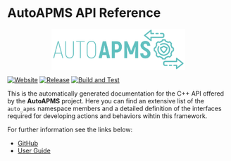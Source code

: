 # AutoAPMS API Reference

<img src="https://github.com/robin-mueller/auto-apms-guide/blob/master/src/public/logo/logo-wo-bg.png?raw=true" style="display:block;float:none;margin-left:auto;margin-right:auto;width:60%">

[![Website](https://img.shields.io/website?url=https%3A%2F%2Frobin-mueller.github.io%2Fauto-apms-guide&label=Website)](https://robin-mueller.github.io/auto-apms-guide/)
[![Release](https://img.shields.io/github/v/release/robin-mueller/auto-apms?label=Release)](https://github.com/robin-mueller/auto-apms/releases)
[![Build and Test](https://github.com/robin-mueller/auto-apms/actions/workflows/build-and-test.yml/badge.svg)](https://github.com/robin-mueller/auto-apms/actions/workflows/build-and-test.yml)

This is the automatically generated documentation for the C++ API offered by the **AutoAPMS** project. Here you can find an extensive list of the `auto_apms` namespace members and a detailed definition of the interfaces required for developing actions and behaviors wihtin this framework.

For further information see the links below:

- [GitHub](https://github.com/robin-mueller/auto-apms)
- [User Guide](https://robin-mueller.github.io/auto-apms-guide/intro)